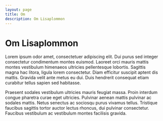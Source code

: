```yaml
---
layout: page
title: Om
description: Om Lisaplommon
---
```


# Om Lisaplommon

Lorem ipsum odor amet, consectetuer adipiscing elit. Dui purus sed integer consectetur condimentum montes euismod. Laoreet orci mauris mattis montes vestibulum himenaeos ultricies pellentesque lobortis. Sagittis magna hac litora, ligula lorem consectetur. Diam efficitur suscipit aptent dis mattis. Gravida velit ante metus eu dui. Duis hendrerit consequat etiam curabitur tellus sapien sed habitasse.

Praesent sodales vestibulum ultricies mauris feugiat massa. Proin interdum congue pharetra curae eget ultricies. Pulvinar aenean mattis pulvinar ac sodales mattis. Netus senectus ac sociosqu purus vivamus tellus. Tristique faucibus sagittis tortor auctor lectus rhoncus, dui pulvinar consectetur. Faucibus vestibulum ac vestibulum montes facilisis gravida.